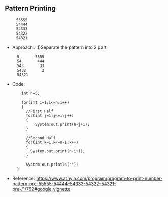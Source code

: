 ## Pattern Printing

         55555
         54444
         54333
         54322
         54321

- Approach💡
  1)Separate the pattern into 2 part

        5       5555
        54       444
        543       33
        5432       2
        54321
  
- Code:

          int n=5;
  
          for(int i=1;i<=n;i++)
          {
            //First Half
            for(int j=1;j<=i;j++)
            {
                System.out.print(n-j+1);
            }
  
            //Second Half
            for(int k=1;k<=n-1;k++)
            {
              System.out.print(n-i+1);
            }
  
            System.out.println("");
        }

- Reference:
    https://www.atnyla.com/program/program-to-print-number-pattern-pre-55555-54444-54333-54322-54321-pre-/1/762#google_vignette
  
